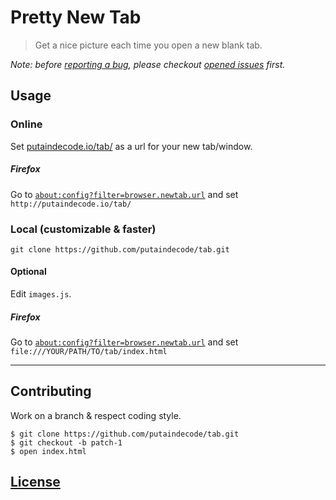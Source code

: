 # Pretty New Tab

> Get a nice picture each time you open a new blank tab.

_Note: before [reporting a bug](https://github.com/putaindecode/tab/issues/new), please checkout [opened issues](https://github.com/putaindecode/tab/issues/) first._

## Usage

### Online

Set [putaindecode.io/tab/](http://putaindecode.io/tab/) as a url for your new tab/window.

##### Firefox

Go to [`about:config?filter=browser.newtab.url`](about:config?filter=browser.newtab.url) and set `http://putaindecode.io/tab/`

### Local (customizable & faster)

    git clone https://github.com/putaindecode/tab.git

#### Optional

Edit `images.js`.

##### Firefox

Go to [`about:config?filter=browser.newtab.url`](about:config?filter=browser.newtab.url) and set `file:///YOUR/PATH/TO/tab/index.html`

---

## Contributing

Work on a branch & respect coding style.

    $ git clone https://github.com/putaindecode/tab.git
    $ git checkout -b patch-1
    $ open index.html

## [License](LICENSE)

